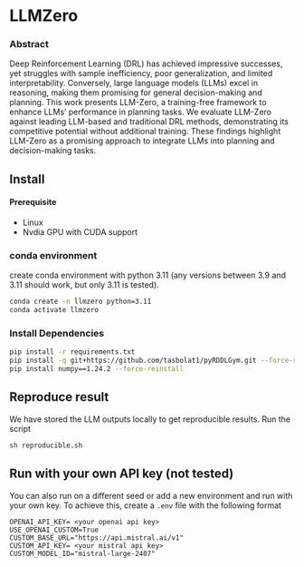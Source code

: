 # LLMZero

### Abstract
Deep Reinforcement Learning (DRL) has achieved impressive successes, yet struggles with sample inefficiency, poor generalization, and limited interpretability. Conversely, large language models (LLMs) excel in reasoning, making them promising for general decision-making and planning. This work presents LLM-Zero, a training-free framework to enhance LLMs’ performance in planning tasks. We evaluate LLM-Zero against leading LLM-based and traditional DRL methods, demonstrating its competitive potential without additional training. These findings highlight LLM-Zero as a promising approach to integrate LLMs into planning and
decision-making tasks.

## Install

#### Prerequisite 

- Linux
- Nvdia GPU with CUDA support

### conda environment

create conda environment with python 3.11 (any versions between 3.9 and 3.11 should work, but only 3.11 is tested).

```bash
conda create -n llmzero python=3.11
conda activate llmzero
```

### Install Dependencies
```bash
pip install -r requirements.txt
pip install -q git+https://github.com/tasbolat1/pyRDDLGym.git --force-reinstall
pip install numpy==1.24.2 --force-reinstall
```

## Reproduce result

We have stored the LLM outputs locally to get reproducible results. Run the script

```sh
sh reproducible.sh
```

## Run with your own API key (not tested)

You can also run on a different seed or add a new environment and run with your own key. To achieve this, create a `.env` file with the following format

```
OPENAI_API_KEY= <your openai api key>
USE_OPENAI_CUSTOM=True
CUSTOM_BASE_URL="https://api.mistral.ai/v1"
CUSTOM_API_KEY= <your mistral api key>
CUSTOM_MODEL_ID="mistral-large-2407"
```
